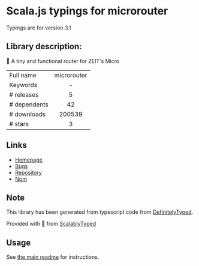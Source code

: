 
# Scala.js typings for microrouter

Typings are for version 3.1

## Library description:
🚉 A tiny and functional router for ZEIT's Micro

|                    |                 |
| ------------------ | :-------------: |
| Full name          | microrouter |
| Keywords           | - |
| # releases         | 5 |
| # dependents       | 42 |
| # downloads        | 200539 |
| # stars            | 3 |

## Links
- [Homepage](https://github.com/pedronauck/micro-router#readme)
- [Bugs](https://github.com/pedronauck/micro-router/issues)
- [Repository](https://github.com/pedronauck/micro-router)
- [Npm](https://www.npmjs.com/package/microrouter)
    


## Note
This library has been generated from typescript code from [DefinitelyTyped](https://definitelytyped.org).

Provided with :purple_heart: from [ScalablyTyped](https://github.com/oyvindberg/ScalablyTyped)

## Usage
See [the main readme](../../readme.md) for instructions.


